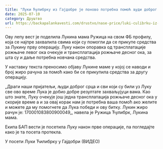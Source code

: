 ```yaml
---
title: "Луки Ћулибрку из Гајдобре је поново потребна помоћ људи доброг срца"
date: 2025-07-10
category: Друштво
url: https://backapalankavesti.com/drustvo/nase-price/luki-culibrku-iz-gajdobre-je-ponovo-potrebna-pomoc-ljudi-dobrog-srca/
---
```


Ову лепу вест је поделила Лукина мама Ружица на свом ФБ профилу, која се најпре захвалила свима који су помогли да се прикупе средства за Лукину прву операцију. Луку након опоравка од трансплатације рожњаче левог ока очекује и трансплатација рожњаче десног ока, за шта су и даље потребна новчана средства.

У наставку текста преносимо објаву Лукине маме у којој се наводи и број жиро рачуна за помоћ како би се прикупила средства за другу операцију.

„Драги наши пријатељи, људи доброг срца и сви који су били уз Луку све ово време Лука је добио добре резултате захваљујуци вама. Као што знате, Луку очекује још једна трансплатација рожњаче десног ока у скорије време а и за овај корак нам је потребна ваша помоћ ако желите и можете да му помогнете да Лука победи и ову битку. Лукин жиро рачун је: 170001083800900049„, навела је Ружица Ћулибрк, Лукина мама.

Екипа БАП вести је посетила Луку након прве операције, па погледајте како је та посета протекла.

У посети Луки Ћилибрку у Гајдобри (ВИДЕО)
